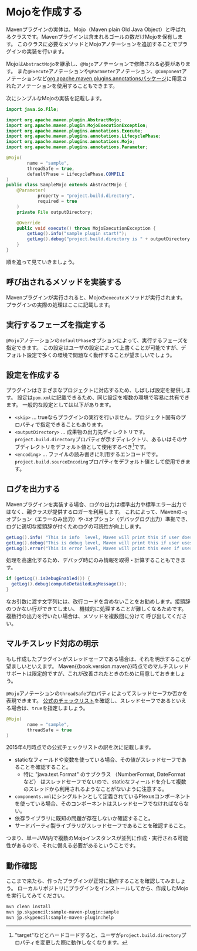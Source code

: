 # Mojoを作成する

Mavenプラグインの実体は、Mojo（Maven plain Old Java Object）と呼ばれるクラスです。Mavenプラグインは含まれるゴールの数だけMojoを保有します。
このクラスに必要なメソッドとMojoアノテーションを追加することでプラグインの実装を行います。

Mojoは`AbstractMojo`を継承し、`@Mojo`アノテーションで修飾される必要があります。
また`@Execute`アノテーションや`@Parameter`アノテーション、`@Component`アノテーションなど[org.apache.maven.plugins.annotationsパッケージ](http://maven.apache.org/plugin-tools/apidocs/org/apache/maven/plugins/annotations/package-summary.html)に用意されたアノテーションを使用することもできます。

次にシンプルなMojoの実装を記載します。

```java
import java.io.File;

import org.apache.maven.plugin.AbstractMojo;
import org.apache.maven.plugin.MojoExecutionException;
import org.apache.maven.plugins.annotations.Execute;
import org.apache.maven.plugins.annotations.LifecyclePhase;
import org.apache.maven.plugins.annotations.Mojo;
import org.apache.maven.plugins.annotations.Parameter;

@Mojo(
        name = "sample",
        threadSafe = true,
        defaultPhase = LifecyclePhase.COMPILE
)
public class SampleMojo extends AbstractMojo {
    @Parameter(
            property = "project.build.directory",
            required = true
    )
    private File outputDirectory;

    @Override
    public void execute() throws MojoExecutionException {
        getLog().info("sample plugin start!");
        getLog().debug("project.build.directory is " + outputDirectory.getAbsolutePath());
    }
}
```

順を追って見ていきましょう。

## 呼び出されるメソッドを実装する

Mavenプラグインが実行されると、Mojoの`execute`メソッドが実行されます。
プラグインの実際の処理はここに記載します。

## 実行するフェーズを指定する

`@Mojo`アノテーションの`defaultPhase`オプションによって、実行するフェーズを指定できます。
この設定はユーザの設定によって上書くことが可能ですが、デフォルト設定で多くの環境で問題なく動作することが望ましいでしょう。

## 設定を作成する

プラグインはさまざまなプロジェクトに対応するため、しばしば設定を提供します。
設定は`pom.xml`に記載できるため、同じ設定を複数の環境で容易に共有できます。
一般的な設定としては以下があります。

* `<skip>` ... trueならプラグインの実行を行いません。プロジェクト固有のプロパティで指定できることもあります。
* `<outputDirectory>` ... 成果物の出力先ディレクトリです。`project.build.directory`プロパティが示すディレクトリ、あるいはそのサブディレクトリをデフォルト値として使用するべき[^1]です。
* `<encoding>` ... ファイルの読み書きに利用するエンコードです。`project.build.sourceEncoding`プロパティをデフォルト値として使用できます。

## ログを出力する

Mavenプラグインを実装する場合、ログの出力は標準出力や標準エラー出力ではなく、親クラスが提供するロガーを利用します。
これによって、Mavenの`-q`オプション（エラーのみ出力）や`-X`オプション（デバッグログ出力）準拠でき、ログに適切な接頭辞が付くためログの可読性が向上します。

```java
getLog().info( "This is info  level, Maven will print this if user does not use -q option.");
getLog().debug("This is debug level, Maven will print this if user uses -X option.");
getLog().error("This is error level, Maven will print this even if user uses -q option.");
```

処理を高速化するため、デバッグ時にのみ情報を取得・計算することもできます。

```java
if (getLog().isDebugEnabled()) {
  getLog().debug(computeDetailedLogMessage());
}
```

なお引数に渡す文字列には、改行コードを含めないことをお勧めします。接頭辞のつかない行ができてしまい、
機械的に処理することが難しくなるためです。複数行の出力を行いたい場合は、メソッドを複数回に分けて
呼び出してください。


## マルチスレッド対応の明示

もし作成したプラグインがスレッドセーフである場合は、それを明示することが望ましいといえます。
Maven{{book.version.maven}}時点でのマルチスレッドサポートは限定的ですが、これが改善されたときのために用意しておきましょう。

`@Mojo`アノテーションの`threadSafe`プロパティによってスレッドセーフか否かを表現できます。
[公式のチェックリスト](https://cwiki.apache.org/confluence/display/MAVEN/Parallel+builds+in+Maven+3#ParallelbuildsinMaven3-Mojothreadsafetyassertionchecklist)を確認し、スレッドセーフであるといえる場合は、`true`を指定しましょう。

```java
@Mojo(
        name = "sample",
        threadSafe = true
)
```

2015年4月時点での公式チェックリストの訳を次に記載します。

* staticなフィールドや変数を使っている場合、その値がスレッドセーフであることを確認すること。
    * 特に "java.text.Format" のサブクラス （NumberFormat, DateFormat など） はスレッドセーフでないので、staticなフィールドを介して複数のスレッドから利用されるようなことがないように注意する。
* `components.xml`にシングルトンとして定義されているPlexusコンポーネントを使っている場合、そのコンポーネントはスレッドセーフでなければならない。
* 依存ライブラリに既知の問題が存在しないか確認すること。
* サードパーティ製ライブラリがスレッドセーフであることを確認すること。

つまり、単一JVM内で複数のMojoインスタンスが並列に作成・実行される可能性があるので、それに備える必要があるということです。


## 動作確認

ここまで来たら、作ったプラグインが正常に動作することを確認してみましょう。
ローカルリポジトリにプラグインをインストールしてから、作成したMojoを実行してみてください。

```sh
mvn clean install
mvn jp.skypencil:sample-maven-plugin:sample
mvn jp.skypencil:sample-maven-plugin:help
```

[^1]: "target"などとハードコードすると、ユーザが`project.build.directory`プロパティを変更した際に動作しなくなります。
